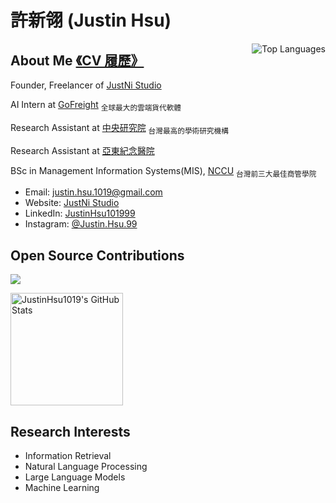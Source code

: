 # 許新翎 (Justin Hsu)

<a href="https://github.com/JustinHsu1019/JustinHsu1019/blob/main/Top_Lang.md">
  <img align="right" src="https://github-readme-stats.vercel.app/api/top-langs/?username=JustinHsu1019&hide=html&theme=github_dark_dimmed" alt="Top Languages" />
</a>

## About Me&nbsp;[《CV 履歷》](https://justin-code.com/cv)

Founder, Freelancer of [JustNi Studio](https://justin-code.com)

AI Intern at [GoFreight](https://www.gofreight.com/) <sub>全球最大的雲端貨代軟體</sub>

Research Assistant at [中央研究院](https://www.iis.sinica.edu.tw/en/page/AboutUs/Introduction.html) <sub>台灣最高的學術研究機構</sub>

Research Assistant at [亞東紀念醫院](https://www.femh.org.tw/MainPage_en/index.aspx)

BSc in Management Information Systems(MIS), [NCCU](https://mis2.nccu.edu.tw/en/Introduction/about1) <sub>台灣前三大最佳商管學院</sub>

- Email: [justin.hsu.1019@gmail.com](mailto:justin.hsu.1019@gmail.com)
- Website: [JustNi Studio](https://justin-code.com)
- LinkedIn: [JustinHsu101999](https://www.linkedin.com/in/justinhsu101999/)
- Instagram: [@Justin.Hsu.99](https://www.instagram.com/justin.hsu.99/)

## Open Source Contributions

<p align="left">
 <img src="https://readme-typing-svg.herokuapp.com/?lines=Welcome+to+my+GitHub+Profile!&center=true&width=360&height=30" />
</p>

<p align="left">
  <a href="https://github.com/JustinHsu1019/JustinHsu1019/blob/main/stats.md">
    <img height="180em" src="https://github-readme-stats.vercel.app/api?username=JustinHsu1019&show_icons=true&theme=github_dark_dimmed" alt="JustinHsu1019's GitHub Stats" />
  </a>
  <br />
</p>

## Research Interests
- Information Retrieval
- Natural Language Processing
- Large Language Models
- Machine Learning
